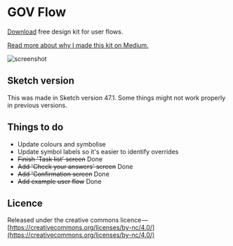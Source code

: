 # GOV Flow

[Download](https://github.com/charlesrt/gov-flow/blob/master/gov_flow_47.1.sketch?raw=true) free design kit for user flows.

[Read more about why I made this kit on Medium.](https://medium.com/@charlesrt/designing-flows-with-gov-flow-749da31944ca)

![screenshot](https://user-images.githubusercontent.com/13832188/35620304-aee07d76-0678-11e8-9f62-987a27f08dfd.png)

## Sketch version

This was made in Sketch version 47.1. Some things might not work properly in previous versions.

## Things to do

- Update colours and symbolise
- Update symbol labels so it's easier to identify overrides
- ~~Finish 'Task list' screen~~ Done
- ~~Add 'Check your answers' screen~~ Done
- ~~Add 'Confirmation screen~~ Done
- ~~Add example user flow~~ Done

## Licence

Released under the creative commons licence — [https://creativecommons.org/licenses/by-nc/4.0/](https://creativecommons.org/licenses/by-nc/4.0/)
